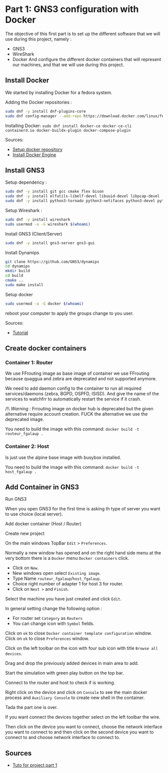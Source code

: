 # Part 1: GNS3 configuration with Docker

The objective of this first part is to set up the different software that we will use during this project, namely : 
- GNS3
- WireShark
- Docker
And configure the different docker containers that will represent our machines, and that we will use during this project.

## Install Docker

We started by installing Docker for a fedora system.

Adding the Docker repositories :
```bash
sudo dnf -y install dnf-plugins-core
sudo dnf config-manager --add-repo https://download.docker.com/linux/fedora/docker-ce.repo
```

Installing Docker:
`sudo dnf install docker-ce docker-ce-cli containerd.io docker-buildx-plugin docker-compose-plugin`

Sources:
 - [Setup docker repository](https://docs.docker.com/engine/install/fedora/#set-up-the-repository)
 - [Install Docker Engine](https://docs.docker.com/engine/install/fedora/#install-docker-engine)

## Install GNS3

Setup dependency :
```bash
sudo dnf -y install git gcc cmake flex bison
sudo dnf -y install elfutils-libelf-devel libuuid-devel libpcap-devel
sudo dnf -y install python3-tornado python3-netifaces python3-devel python-pip python3-setuptools python3-PyQt4 python3-zmq
```

Setup Wireshark :
```bash
sudo dnf -y install wireshark
sudo usermod -a -G wireshark $(whoami)
```

Install GNS3 (Client/Server)
```bash
sudo dnf -y install gns3-server gns3-gui
```

Install Dynamips
```bash
git clone https://github.com/GNS3/dynamips
cd dynamips
mkdir build
cd build
cmake ..
sudo make install
```

Setup docker
```bash
sudo usermod -a -G docker $(whoami)
```

reboot your computer to apply the groups change to you user.

Sources:
 - [Tutorial](https://computingforgeeks.com/how-to-install-gns3-on-fedora-linux/)

## Create docker containers

### Container 1: Router

We use FFrouting image as base image of container we use FFrouting because quaggua and zebra are deprecated and not supported anymore.

We need to add daemon config to the container to run all required services/daemons (zebra, BGPD, OSPFD, ISISD).
And give the name of the services to watchfrr to automatically restart the service if it crash.

/!\ *Warning* : Frrouting image on docker hub is deprecated but the given alternative require account creation.
FUCK the alternative we use the deprecated image.

You need to build the image with this command:
`docker build -t routeur_fgalaup .`

### Container 2: Host

Is just use the alpine base image with busybox installed.

You need to build the image with this command:
`docker build -t host_fgalaup .`

## Add Container in GNS3

Run GNS3

When you open GNS3 for the first time is asking th type of server you want to use choice (local server).

Add docker container (Host / Router)

Create new project

On the main windows TopBar `Edit` > `Preferences`.

Normally a new window has opened and on the right hand side menu at the very bottom there is a `Docker` menu `Docker containers` click.

 - Click on `New`.
 - New windows open select `Existing image`.
 - Type Name `routeur_fgalaup`/`host_fgalaup`.
 - Choice right number of adapter 1 for host 3 for router.
 - Click on `Next >` and `Finish`.

Select the machine you have just created and click `Edit`.

In general setting change the following option :
 - For router set `Category` as `Routers`
 - You can change icon with `Symbol` fields.

Click on `ok` to close `Docker container template configuration`  window.
Click on `ok` to close `Preferences` window.

Click on the left toolbar on the icon with four sub icon with title `Browse all devices`.

Drag and drop the previously added devices in main area to add.

Start the simulation with green play button on the top bar.

Connect to the router and host to check if is working.

Right click on the device and click on `Console` to see the main docker process and `Auxiliary Console` to create new shell in the container.

Tada the part one is over.

If you want connect the devices together select on the left toolbar the wire.

Then click on the device you want to connect, choose the network interface you want to connect to and then click on the second device you want to connect to and choose network interface to connect to.

## Sources
 - [Tuto for project part 1](https://www.youtube.com/watch?v=D4nk5VSUelg)

